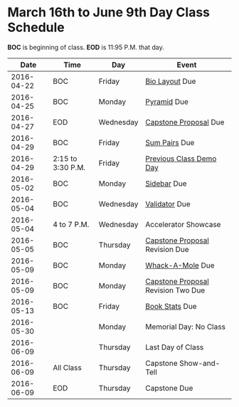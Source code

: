 # March 16th to June 9th Day Class Schedule
**BOC** is beginning of class.
**EOD** is 11:95 P.M. that day.

| Date | Time | Day | Event |
| ---- | ---- | --- | ----- |
| 2016-04-22 | BOC | Friday | [Bio Layout](../practice/biolayout.md) Due |
| 2016-04-25 | BOC | Monday | [Pyramid](../practice/pyramid.md) Due |
| 2016-04-27 | EOD | Wednesday | [Capstone Proposal](../notes/capstoneproposal.md) Due |
| 2016-04-29 | BOC | Friday | [Sum Pairs](../practice/sumpairs.md) Due |
| 2016-04-29 | 2:15 to 3:30 P.M. | Friday | [Previous Class Demo Day](https://www.eventbrite.com/e/pdx-code-guild-spring-graduation-demo-reception-tickets-24851120370) |
| 2016-05-02 | BOC | Monday | [Sidebar](../practice/sidebar.md) Due |
| 2016-05-04 | BOC | Wednesday | [Validator](../practice/validator.md) Due |
| 2016-05-04 | 4 to 7 P.M. | Wednesday | Accelerator Showcase |
| 2016-05-05 | BOC | Thursday | [Capstone Proposal](../notes/capstoneproposal.md) Revision Due |
| 2016-05-09 | BOC | Monday | [Whack-A-Mole](../practice/whack-a-mole.md) Due |
| 2016-05-09 | BOC | Monday | [Capstone Proposal](../notes/capstoneproposal.md) Revision Two Due |
| 2016-05-13 | BOC | Friday | [Book Stats](../practice/book-stats.md) Due |
| 2016-05-30 | | Monday | Memorial Day: No Class |
| 2016-06-09 | | Thursday | Last Day of Class |
| 2016-06-09 | All Class | Thursday | Capstone Show-and-Tell |
| 2016-06-09 | EOD | Thursday | Capstone Due
